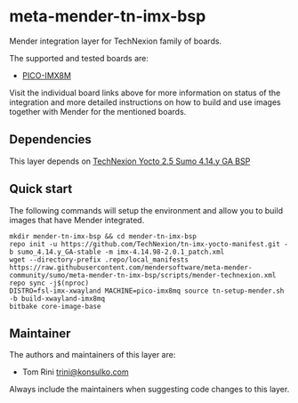 # meta-mender-tn-imx-bsp

Mender integration layer for TechNexion family of boards.

The supported and tested boards are:

- [PICO-IMX8M](https://hub.mender.io/t/technexion-pico-imx8m/)

Visit the individual board links above for more information on status of the
integration and more detailed instructions on how to build and use images
together with Mender for the mentioned boards.

## Dependencies

This layer depends on [TechNexion Yocto 2.5 Sumo 4.14.y GA BSP](https://github.com/TechNexion/tn-imx-yocto-manifest/tree/sumo_4.14.y_GA-stable)


## Quick start

The following commands will setup the environment and allow you to build images
that have Mender integrated.


```
mkdir mender-tn-imx-bsp && cd mender-tn-imx-bsp
repo init -u https://github.com/TechNexion/tn-imx-yocto-manifest.git -b sumo_4.14.y_GA-stable -m imx-4.14.98-2.0.1_patch.xml
wget --directory-prefix .repo/local_manifests https://raw.githubusercontent.com/mendersoftware/meta-mender-community/sumo/meta-mender-tn-imx-bsp/scripts/mender-technexion.xml
repo sync -j$(nproc)
DISTRO=fsl-imx-xwayland MACHINE=pico-imx8mq source tn-setup-mender.sh -b build-xwayland-imx8mq
bitbake core-image-base
```


## Maintainer

The authors and maintainers of this layer are:

- Tom Rini <trini@konsulko.com>

Always include the maintainers when suggesting code changes to this layer.
